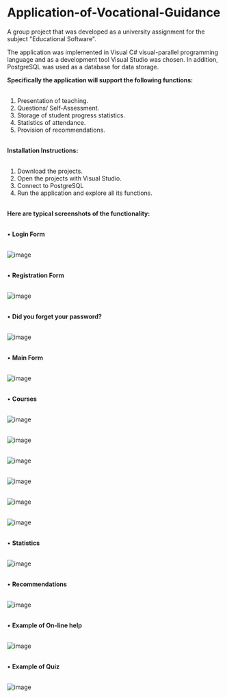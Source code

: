 # Application-of-Vocational-Guidance

A group project that was developed as a university assignment for the subject "Educational Software".

The application was implemented in Visual C# visual-parallel programming language and as a development tool Visual Studio was chosen. In addition, PostgreSQL was used as a database for data storage.

<b>Specifically the application will support the following functions:</b> </br> </br>

1. Presentation of teaching.
2. Questions/ Self-Assessment.
3. Storage of student progress statistics.
4. Statistics of attendance.
5. Provision of recommendations. </br> </br>

<b>Ιnstallation Ιnstructions: </b> </br> </br>

1. Download the projects.
2. Open the projects with Visual Studio.
3. Connect to PostgreSQL
4. Run the application and explore all its functions. </br> </br>

<b>Here are typical screenshots of the functionality: </b> </br> </br>

• <b>Login Form </b> </br> </br>

![image](https://github.com/user-attachments/assets/d6e4b4c3-0199-499e-bd92-925a26aeaf26) </br> </br>

• <b>Registration Form </b> </br> </br>

![image](https://github.com/user-attachments/assets/c65cbe90-416d-43af-8471-234cffb1b28b) </br> </br>

• <b>Did you forget your password? </b> </br> </br>

![image](https://github.com/user-attachments/assets/be18eb01-e442-4f55-959c-21985a85af29) </br> </br>

• <b>Main Form </b> </br> </br>

![image](https://github.com/user-attachments/assets/52ebb23e-c565-4874-bc8e-4dd02a0a1488)  </br> </br>

• <b>Courses </b> </br> </br>

![image](https://github.com/user-attachments/assets/4354c910-1d44-4448-9b0c-494b74beea6a)  </br> </br>

![image](https://github.com/user-attachments/assets/8a599858-2387-4a92-a5cc-dcb838386736)  </br> </br>

![image](https://github.com/user-attachments/assets/6dced401-0d91-42f6-87e8-6ad31f947ce8)  </br> </br>

![image](https://github.com/user-attachments/assets/2b660b24-25c0-4e82-a594-c0d364cb59e7)  </br> </br>

![image](https://github.com/user-attachments/assets/f9d61cf9-71d8-4db4-805f-9f7e830d9242)  </br> </br>

![image](https://github.com/user-attachments/assets/b5ad4633-ee02-42d1-bf5b-c69f919ba0cf)  </br> </br>

• <b>Statistics </b> </br> </br>
 
![image](https://github.com/user-attachments/assets/4441362f-3393-4723-86ab-a282ea39dd2e) </br> </br>

• <b>Recommendations </b> </br> </br>

![image](https://github.com/user-attachments/assets/4618bef6-e82a-4c5c-99f5-2181990f9fee) </br> </br>

• <b>Example of On-line help </b> </br> </br>

![image](https://github.com/user-attachments/assets/46eaa45c-bab6-4138-8d19-16fdca2c7a24) </br> </br>

• <b>Example of Quiz </b> </br> </br>

![image](https://github.com/user-attachments/assets/dea5ed75-2157-4152-9005-2908eeb59638)


















